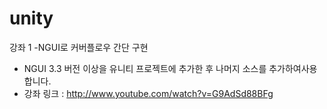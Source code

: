 unity
=====
강좌 1 -NGUI로 커버플로우 간단 구현
* NGUI 3.3 버전 이상을 유니티 프로젝트에 추가한 후 나머지 소스를 추가하여사용합니다.
* 강좌 링크 : http://www.youtube.com/watch?v=G9AdSd88BFg
